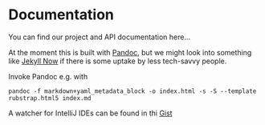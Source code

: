 # Documentation
You can find our project and API documentation here...

At the moment this is built with [Pandoc](http://pandoc.org/), but we might look into something like [Jekyll Now](https://github.com/barryclark/jekyll-now) if there is some uptake by less tech-savvy people.

Invoke Pandoc e.g. with

```shell
pandoc -f markdown+yaml_metadata_block -o index.html -s -S --template rubstrap.html5 index.md
```


A watcher for IntelliJ IDEs can be found in thi [Gist](https://gist.github.com/ahagenbruch/990b03e17052be8e46c4)